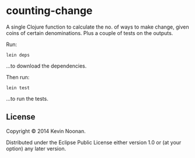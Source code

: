 # counting-change

A single Clojure function to calculate the no. of ways to make change, given
coins of certain denominations. Plus a couple of tests on the outputs.

Run:

    lein deps 

...to download the dependencies.

Then run:

    lein test 

...to run the tests.


## License

Copyright © 2014 Kevin Noonan.

Distributed under the Eclipse Public License either version 1.0 or (at
your option) any later version.
